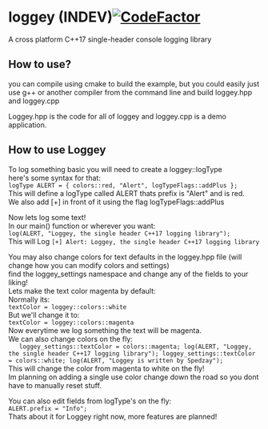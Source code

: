 # loggey (INDEV)[![CodeFactor](https://www.codefactor.io/repository/github/spedzay/loggey/badge)](https://www.codefactor.io/repository/github/spedzay/loggey)
A cross platform C++17 single-header console logging library

## How to use?
you can compile using cmake to build the example,
but you could easily just use g++ or another compiler from the command line
and build loggey.hpp and loggey.cpp

Loggey.hpp is the code for all of loggey
and loggey.cpp is a demo application.

## How to use Loggey
To log something basic you will need to create a loggey::logType <br>
here's some syntax for that: <br>
`
logType ALERT = { colors::red,
	"Alert", logTypeFlags::addPlus };
` <br>
This will define a logType called ALERT thats prefix is "Alert" and is red. <br>
We also add [+] in front of it using the flag logTypeFlags::addPlus <br>

Now lets log some text! <br>
In our main() function or wherever you want: <br>
`
log(ALERT, "Loggey, the single header C++17 logging library");
`
<br>
This will Log `[+] Alert: Loggey, the single header C++17 logging library` <br>

You may also change colors for text defaults in the loggey.hpp file (will change how you can modify colors and settings) <br>
find the loggey_settings namespace and change any of the fields to your liking! <br>
Lets make the text color magenta by default: <br>
Normally its: <br>
`textColor = loggey::colors::white` <br>
But we'll change it to: <br>
`textColor = loggey::colors::magenta` <br>
Now everytime we log something the text will be magenta. <br>
We can also change colors on the fly: <br>
`	
loggey_settings::textColor = colors::magenta;
log(ALERT, "Loggey, the single header C++17 logging library");
loggey_settings::textColor = colors::white;
log(ALERT, "Loggey is written by Spedzay");
` <br>
This will change the color from magenta to white on the fly! <br>
Im planning on adding a single use color change down the road so you dont have to manually reset stuff. <br>

You can also edit fields from logType's on the fly: <br>
`
ALERT.prefix = "Info";
` <br>
Thats about it for Loggey right now, more features are planned! <br>



